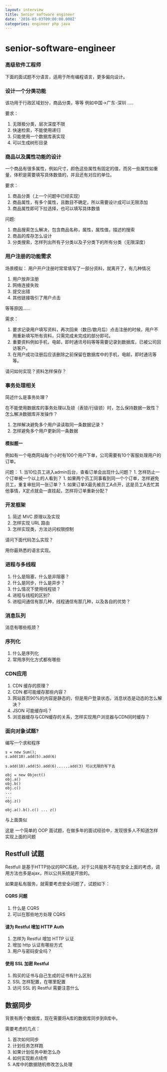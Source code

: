 ```yaml
---
layout: interview
title: Senior software engineer
date: '2016-03-03T09:00:00.000Z'
categories: engineer php java
---
```


# senior-software-engineer

### 高级软件工程师

下面的面试题不分语言，适用于所有编程语言，更多偏向设计。

### 设计一个分类功能

该功用于行政区域划分，商品分类，等等 例如中国-&gt;广东-深圳 .....

要求：

1. 无限极分类，层次深度不限
2. 快速检索，不能使用递归
3. 只能使用一个数据库表实现
4. 可以生成树形目录

### 商品以及属性功能的设计

一个商品有很多属性，例如尺寸，颜色这些属性有固定的值，而另一些属性如重量，体积是需要填写具体数值的，并且还有对应的单位。

要求：

1. 商品分类（上一个问题中已经实现）
2. 商品属性，有多个属性，且数目不确定，所以需要设计成可以无限添加
3. 商品属性即可下拉选择，也可以填写具体数值

问题:

1. 商品搜索怎么解决，包含商品名称，属性，属性值，描述的搜索
2. 商品的库存怎么设计
3. 分类搜索，怎样列出所有子分类以及子分类下的所有分类（无限深度）

### 用户注册的功能需求

场景模拟： 用户开户注册时常常填写了一部分资料，就离开了，有几种情况

1. 用户放弃注册
2. 网络连接失败
3. 提交出错
4. 其他链接吸引了用户点击

等等原因......

需求：

1. 要求记录用户填写资料，再次回来（数日/数月后）点击注册的时候，用户不用重新填写所有资料，只需完成未完成的部分即可。
2. 重要资料例如手机，电邮，即时通讯号码等等需要记录到数据库，已被公司回访客户。
3. 在用户成功注册后应该删除之前保留在数据库中的手机，电邮，即时通讯等等。

请问如何实现？资料怎样保存？

### 事务处理相关

简述什么是事务处理？

在不能使用数据库的事务处理以及锁（表锁/行级锁）时，怎么保持数据一致性？怎么解决数据库并发操作？

1. 怎样解决避免多个用户读读取同一条数据记录？
2. 怎样避免多个用户更新同一条数据

#### 模拟题一

例如有一个电商网站每个小时有100个用户下单，公司需要有10个客服处理用户的订单。

问题： 1. 当10位员工进入admin后台，查看订单会出现什么问题？ 1. 怎样防止一个订单被一个以上的人看到？ 1. 如果两个员工同事看到同一个个订单，怎样避免员工，重复审批同一张订单？ 1. 如果订单X最先被员工A点开，这是员工A去忙其他事情，X定点就会一直挂起，怎样将订单重新分配？

### 开发框架

1. 简述 MVC 原理以及实现
2. 怎样实现 URL 路由
3. 怎样实现类，方法访问权限控制

请问下面代码怎么实现？

用你最熟悉的语言实现。

### 进程与多线程

1. 什么是阻塞，什么是非阻塞？
2. 什么是同步，什么是异步？
3. 什么情况下使用线程锁？
4. 进程与线程的区别?
5. 进程间通信有那几种，线程通信有那几种，以及各自的优势？

### 消息队列

消息有哪些瓶颈？

### 序列化

1. 什么是序列化
2. 常用序列化方式都有哪些

### CDN应用

1. CDN 缓存的原理？
2. CDN 都可能缓存那些内容？
3. 网站首页90%的内容是静态的，但是用户登录状态，消息状态是动态的怎么解决？
4. JSON 可能缓存吗？
5. 浏览器缓存与CDN缓存的关系，怎样实现用户浏览器与CDN同时缓存？

### 面向对象试题?

编写一个求和程序

```text
s = new Sum();
s.add(10).add(5).add(6)

s.add(10).add(5).add(6)......add(3) 可以无限的写下去

obj = new Object()
obj.a()
obj.b()
obj.c()
...
...
obj.z()

obj.a().b().c() ... z()
```

与上面类似

这是 一个简单的 OOP 面试题，在做多年的面试经验中，发现很多人不知道怎样实现上面的问题

## Restfull 试题

Restfull 是基于HTTP协议的RPC系统，对于公共服务不存在安全上面的考虑，调用方法也多是ajax，所以公共系统是开放的。

如果是私有服务，就需要考虑安全问题了，试题如下：

#### CQRS 问题

1. 什么是 CQRS
2. 可以在那些地方处理 CQRS

#### 请为 Restful 增加 HTTP Auth

1. 怎样为 Restful 增加 HTTP 认证
2. 增加 http 认证有哪些方式
3. 用户与密码安全吗？

#### 使用 SSL 加密 Restful

1. 购买的证书与自己生成的证书有什么区别
2. SSL 怎样配置，在哪里配置
3. 访问 SSL 的 Restful 需要注意什么

## 数据同步

背景有两个数据库，现在需要将A库的数据库同步到B库中。

需要考虑的几点：

1. 首次如何同步
2. 计划任务怎样跑
3. 如果计划任务中断怎么办
4. 如何实现断点续传
5. A库中的数据随机修改怎么处理

